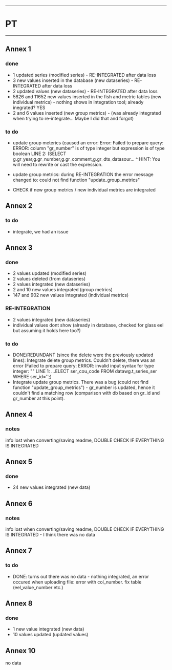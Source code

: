 ----------------------------------------------------------- 
# PT
-----------------------------------------------------------
 ## Annex 1
### done
* 1 updated series (modified series) - RE-INTEGRATED after data loss
* 3 new values inserted in the database (new dataseries) - RE-INTEGRATED after data loss
* 2 updated values (new dataseries) - RE-INTEGRATED after data loss
* 5826 and 11652 new values inserted in the fish and metric tables (new individual metrics) - nothing shows in integration tool; already inegrated? YES
* 2 and 6 values inserted (new group metrics) - (was already integrated when trying to re-integrate... Maybe I did that and forgot)

### to do
* update group meterics (caused an error: Error: Failed to prepare query: ERROR:  column "gr_number" is of type integer but expression is of type boolean
LINE 2: (SELECT g.gr_year,g.gr_number,g.gr_comment,g.gr_dts_datasour...
                          ^
HINT:  You will need to rewrite or cast the expression.

* update group metrics: during RE-INTEGRATION the error message changed to: could not find function "update_group_metrics"

* CHECK if new group metrics / new individual metrics are integrated

 ## Annex 2
 ### to do
 * integrate, we had an issue

## Annex 3
### done
* 2 values updated (modified series)
* 2 values deleted (from dataseries)
* 2 values integrated (new dataseries)
* 2 and 10 new values integrated (group metrics)
* 147 and 902 new values integrated (individual metrics)

### RE-INTEGRATION
* 2 values integrated (new dataseries)
* individual values dont show (already in database, checked for glass eel but assuming it holds here too?)

### to do
* DONE/REDUNDANT (since the delete were the previously updated lines): Integrate delete group metrics. Couldn't delete, there was an error (Failed to prepare query: ERROR:  invalid input syntax for type integer: ""
LINE 1: ...ELECT ser_cou_code FROM datawg.t_series_ser WHERE ser_id='';)
* Integrate update group metrics. There was a bug (could not find function "update_group_metrics") - gr_number is updated, hence it couldn't find a matching row (comparison with db based on gr_id and gr_number at this point).

## Annex 4
### notes
info lost when converting/saving readme, DOUBLE CHECK IF EVERYTHING IS INTEGRATED

## Annex 5
### done
* 24 new values integrated (new data)

## Annex 6
### notes
info lost when converting/saving readme, DOUBLE CHECK IF EVERYTHING IS INTEGRATED - I think there was no data

## Annex 7
### to do
* DONE: turns out there was no data - nothing integrated, an error occured when uploading file: error with col_number. fix table (eel_value_number etc.)

## Annex 8
### done
* 1 new value integrated (new data)
* 10 values updated (updated values)

## Annex 10
no data



